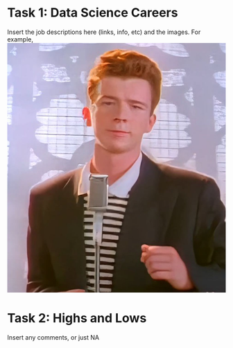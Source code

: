 # Task 1: Data Science Careers

Insert the job descriptions here (links, info, etc) and the images.
For example, ![this image](./images/theend.png)



# Task 2: Highs and Lows

Insert any comments, or just NA